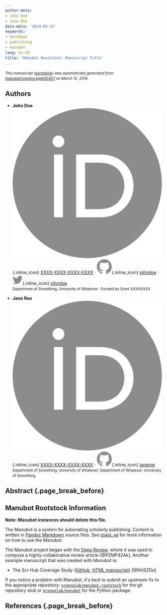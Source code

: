 ```yaml
---
author-meta:
- John Doe
- Jane Roe
date-meta: '2019-03-12'
keywords:
- markdown
- publishing
- manubot
lang: en-US
title: 'Manubot Rootstock: Manuscript Title'
...
```







<small><em>
This manuscript
([permalink](https://manubot.github.io/rootstock/v/6303fcfbac952c2fab8b6fff2cf82f18949fd9bb/))
was automatically generated
from [manubot/rootstock@6303fcf](https://github.com/manubot/rootstock/tree/6303fcfbac952c2fab8b6fff2cf82f18949fd9bb)
on March 12, 2019.
</em></small>

## Authors



+ **John Doe**<br>
    ![ORCID icon](images/orcid.svg){.inline_icon}
    [XXXX-XXXX-XXXX-XXXX](https://orcid.org/XXXX-XXXX-XXXX-XXXX)
    · ![GitHub icon](images/github.svg){.inline_icon}
    [johndoe](https://github.com/johndoe)
    · ![Twitter icon](images/twitter.svg){.inline_icon}
    [johndoe](https://twitter.com/johndoe)<br>
  <small>
     Department of Something, University of Whatever
     · Funded by Grant XXXXXXXX
  </small>

+ **Jane Roe**<br>
    ![ORCID icon](images/orcid.svg){.inline_icon}
    [XXXX-XXXX-XXXX-XXXX](https://orcid.org/XXXX-XXXX-XXXX-XXXX)
    · ![GitHub icon](images/github.svg){.inline_icon}
    [janeroe](https://github.com/janeroe)<br>
  <small>
     Department of Something, University of Whatever; Department of Whatever, University of Something
  </small>



## Abstract {.page_break_before}




## Manubot Rootstock Information

**Note: Manubot instances should delete this file.**

The Manubot is a system for automating scholarly publishing.
Content is written in [Pandoc Markdown](http://pandoc.org/MANUAL.html#pandocs-markdown) source files.
See [`USAGE.md`](https://github.com/greenelab/manubot-rootstock/blob/master/USAGE.md) for more information on how to use the Manubot.

The Manubot project began with the [Deep Review](https://github.com/greenelab/deep-review), where it was used to compose a highly-collaborative review article [@PZMP42Ak].
Another example manuscript that was created with Manubot is:

+ The Sci-Hub Coverage Study ([GitHub](https://github.com/greenelab/scihub-manuscript), [HTML manuscript](https://greenelab.github.io/scihub-manuscript/)) [@IhliSZDo]

If you notice a problem with Manubot, it's best to submit an upstream fix to the appropriate repository:
[`greenelab/manubot-rootstock`](https://github.com/greenelab/manubot-rootstock) for the git repository stub or [`greenelab/manubot`](https://github.com/greenelab/manubot) for the Python package.


## References {.page_break_before}

<!-- Explicitly insert bibliography here -->
<div id="refs"></div>
